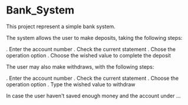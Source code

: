 # Bank_System

This project represent a simple bank system. 

The system allows the user to make deposits, taking the following steps: 

. Enter the account number 
. Check the current statement 
. Chose the operation option
. Choose the wished value to complete the deposit

The user may also make withdraws, with the following steps: 

. Enter the account number 
. Check the current statement 
. Choose the operation option 
. Type the wished value to withdraw

In case the user haven't saved enough money and the account under ... 

